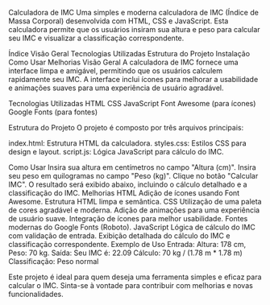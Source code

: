 Calculadora de IMC
Uma simples e moderna calculadora de IMC (Índice de Massa Corporal) desenvolvida com HTML, CSS e JavaScript. Esta calculadora permite que os usuários insiram sua altura e peso para calcular seu IMC e visualizar a classificação correspondente.

Índice
Visão Geral
Tecnologias Utilizadas
Estrutura do Projeto
Instalação
Como Usar
Melhorias
Visão Geral
A calculadora de IMC fornece uma interface limpa e amigável, permitindo que os usuários calculem rapidamente seu IMC. A interface inclui ícones para melhorar a usabilidade e animações suaves para uma experiência de usuário agradável.

Tecnologias Utilizadas
HTML
CSS
JavaScript
Font Awesome (para ícones)
Google Fonts (para fontes)

Estrutura do Projeto
O projeto é composto por três arquivos principais:

index.html: Estrutura HTML da calculadora.
styles.css: Estilos CSS para design e layout.
script.js: Lógica JavaScript para cálculo do IMC.

Como Usar
Insira sua altura em centímetros no campo "Altura (cm)".
Insira seu peso em quilogramas no campo "Peso (kg)".
Clique no botão "Calcular IMC".
O resultado será exibido abaixo, incluindo o cálculo detalhado e a classificação do IMC.
Melhorias
HTML
Adição de ícones usando Font Awesome.
Estrutura HTML limpa e semântica.
CSS
Utilização de uma paleta de cores agradável e moderna.
Adição de animações para uma experiência de usuário suave.
Integração de ícones para melhor usabilidade.
Fontes modernas do Google Fonts (Roboto).
JavaScript
Lógica de cálculo do IMC com validação de entrada.
Exibição detalhada do cálculo do IMC e classificação correspondente.
Exemplo de Uso
Entrada: Altura: 178 cm, Peso: 70 kg.
Saída:
Seu IMC é: 22.09
Cálculo: 70 kg / (1.78 m * 1.78 m)
Classificação: Peso normal


Este projeto é ideal para quem deseja uma ferramenta simples e eficaz para calcular o IMC. Sinta-se à vontade para contribuir com melhorias e novas funcionalidades.
